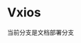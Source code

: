 <!--
 * @Description: 请输入....
 * @Author: Gavin
 * @Date: 2022-02-09 22:35:52
 * @LastEditTime: 2022-02-11 23:03:44
 * @LastEditors: Gavin
-->
# Vxios
当前分支是文档部署分支
